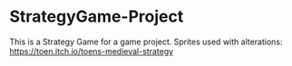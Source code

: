 # StrategyGame-Project
This is a Strategy Game for a game project.
Sprites used with alterations:
https://toen.itch.io/toens-medieval-strategy
